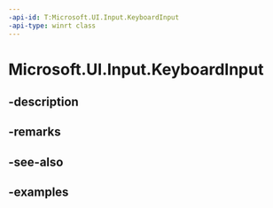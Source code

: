 ```yaml
---
-api-id: T:Microsoft.UI.Input.KeyboardInput
-api-type: winrt class
---
```


# Microsoft.UI.Input.KeyboardInput

<!--
public static class KeyboardInput
-->


## -description

## -remarks

## -see-also

## -examples


